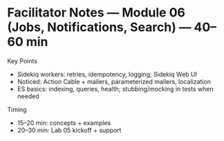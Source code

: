 # Facilitator Notes — Module 06 (Jobs, Notifications, Search) — 40–60 min

Key Points
- Sidekiq workers: retries, idempotency, logging; Sidekiq Web UI
- Noticed: Action Cable + mailers, parameterized mailers, localization
- ES basics: indexing, queries, health; stubbing/mocking in tests when needed

Timing
- 15–20 min: concepts + examples
- 20–30 min: Lab 05 kickoff + support

